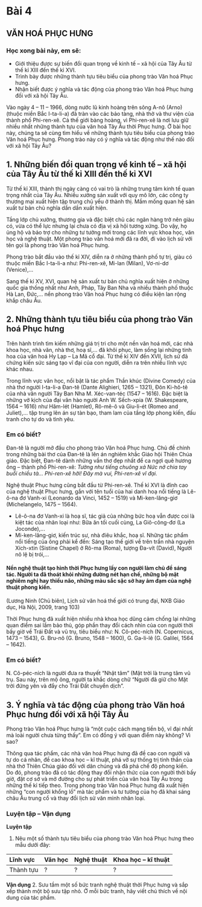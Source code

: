 # Bài 4
## VĂN HOÁ PHỤC HƯNG

### Học xong bài này, em sẽ:
*   Giới thiệu được sự biến đổi quan trọng về kinh tế – xã hội của Tây Âu từ thế kỉ XIII đến thế kỉ XVI.
*   Trình bày được những thành tựu tiêu biểu của phong trào Văn hoá Phục hưng.
*   Nhận biết được ý nghĩa và tác động của phong trào Văn hoá Phục hưng đối với xã hội Tây Âu.

Vào ngày 4 – 11 – 1966, dòng nước lũ kinh hoàng trên sông A-nô (Arno) (thuộc miền Bắc I-ta-li-a) đã tràn vào các bảo tàng, nhà thờ và thư viện của thành phố Phi-ren-xê. Cả thế giới bàng hoàng, vì Phi-ren-xê là nơi lưu giữ nhiều nhất những thành tựu của văn hoá Tây Âu thời Phục hưng. Ở bài học này, chúng ta sẽ cùng tìm hiểu về những thành tựu tiêu biểu của phong trào Văn hoá Phục hưng. Phong trào này có ý nghĩa và tác động như thế nào đối với xã hội Tây Âu?

## 1. Những biến đổi quan trọng về kinh tế – xã hội của Tây Âu từ thế kỉ XIII đến thế kỉ XVI

Từ thế kỉ XIII, thành thị ngày càng có vai trò là những trung tâm kinh tế quan trọng nhất của Tây Âu. Nhiều xưởng sản xuất với quy mô lớn, các công ty thương mại xuất hiện tập trung chủ yếu ở thành thị. Mầm mống quan hệ sản xuất tư bản chủ nghĩa dần dần xuất hiện.

Tầng lớp chủ xưởng, thương gia và đặc biệt chủ các ngân hàng trở nên giàu có, vừa có thể lực nhưng lại chưa có địa vị xã hội tương xứng. Do vậy, họ ủng hộ và bảo trợ cho những tư tưởng mới trong các lĩnh vực khoa học, văn học và nghệ thuật. Một phong trào văn hoá mới đã ra đời, đi vào lịch sử với tên gọi là phong trào Văn hoá Phục hưng.

Phong trào bắt đầu vào thế kỉ XIV, diễn ra ở những thành phố tự trị, giàu có thuộc miền Bắc I-ta-li-a như: Phi-ren-xê, Mi-lan (Milan), Vơ-ni-dơ (Venice),...

Sang thế kỉ XV, XVI, quan hệ sản xuất tư bản chủ nghĩa xuất hiện ở những quốc gia thống nhất như Anh, Pháp, Tây Ban Nha và nhiều thành phố thuộc Hà Lan, Đức,... nền phong trào Văn hoá Phục hưng có điều kiện lan rộng khắp châu Âu.

## 2. Những thành tựu tiêu biểu của phong trào Văn hoá Phục hưng

Trên hành trình tìm kiếm những giá trị tri cho một nền văn hoá mới, các nhà khoa học, nhà văn, nhà thơ, hoạ sĩ,... đã khôi phục, làm sống lại những tinh hoa của văn hoá Hy Lạp – La Mã cổ đại. Từ thế kỉ XIV đến XVII, lịch sử đã chứng kiến sức sáng tạo vĩ đại của con người, diễn ra trên nhiều lĩnh vực khác nhau.

Trong lĩnh vực văn học, nổi bật là tác phẩm Thần khúc (Divine Comedy) của nhà thơ người I-ta-li-a Đan-tê (Dante Alighieri, 1265 – 1321), Đôn Ki-hô-tê của nhà văn người Tây Ban Nha M. Xéc-van-téc (1547 – 1616). Đặc biệt là những vở kịch của đại văn hào người Anh W. Sếch-xpia (W. Shakespeare, 1564 – 1616) như Hăm-lét (Hamlet), Rô-mê-ô và Giu-li-ét (Romeo and Juliet),... tập trung lên án sự tàn bạo, tham lam của tầng lớp phong kiến, đấu tranh cho tự do và tình yêu.

### Em có biết?

Đan-tê là người mở đầu cho phong trào Văn hoá Phục hưng. Chủ đề chính trong những bài thơ của Đan-tê là lên án nghiêm khắc Giáo hội Thiên Chúa giáo. Đặc biệt, Đan-tê dành những vần thơ đẹp nhất để ca ngợi quê hương ông – thành phố Phi-ren-xê:
*Tường như tiếng chuông xả*
*Nức nở chia tay buổi chiều tà...*
*Phi-ren-xê hỡi!*
*Đây mà vui, Phi-ren-xê vĩ đại.*

Nghệ thuật Phục hưng cũng bắt đầu từ Phi-ren-xê. Thế kỉ XVI là đỉnh cao của nghệ thuật Phục hưng, gắn với tên tuổi của hai danh hoạ nổi tiếng là Lê-ô-na đơ Vanh-xi (Leonardo da Vinci, 1452 – 1519) và Mi-ken-lăng-giơ (Michelangelo, 1475 – 1564).
*   Lê-ô-na đơ Vanh-xi là hoạ sĩ, tác giả của những bức hoạ vẫn được coi là kiệt tác của nhân loại như: Bữa ăn tối cuối cùng, La Giô-công-đơ (La Joconde),...
*   Mi-ken-lăng-giơ, kiến trúc sư, nhà điêu khắc, hoạ sĩ. Những tác phẩm nổi tiếng của ông phải kể đến: Sáng tạo thế giới về trên trần nhà nguyện Xích-xtin (Sistine Chapel) ở Rô-ma (Roma), tượng Đa-vít (David), Người nô lệ bị trói,...

#### Nền nghệ thuật tạo hình thời Phục hưng lấy con người làm chủ đề sáng tác. Người ta đã thoát khỏi những đường nét hạn chế, những bộ mặt nghiêm nghị hay thiếu não, những màu sắc sặc sỡ hay ảm đạm của nghệ thuật phong kiến.
(Lương Ninh (Chủ biên), Lịch sử văn hoá thế giới có trung đại, NXB Giáo dục, Hà Nội, 2009, trang 103)

Thời Phục hưng đã xuất hiện nhiều nhà khoa học dũng cảm chống lại những quan điểm sai lầm bảo thủ, góp phần thay đổi cách nhìn của con người thời bấy giờ về Trái Đất và vũ trụ, tiêu biểu như: N. Cô-péc-ních (N. Copernicus, 1473 – 1543), G. Bru-nô (G. Bruno, 1548 – 1600), G. Ga-li-lê (G. Galilei, 1564 – 1642).

### Em có biết?

N. Cô-péc-ních là người đưa ra thuyết “Nhật tâm” (Mặt trời là trung tâm vũ trụ. Sau này, trên mộ ông, người ta khắc dòng chữ “Người đã giữ cho Mặt trời đứng yên và đẩy cho Trái Đất chuyển dịch”.

## 3. Ý nghĩa và tác động của phong trào Văn hoá Phục hưng đối với xã hội Tây Âu

Phong trào Văn hoá Phục hưng là “một cuộc cách mạng tiền bộ, vĩ đại nhất mà loài người chưa từng thấy”. Em có đồng ý với quan điểm này không? Vì sao?

Thông qua tác phẩm, các nhà văn hoá Phục hưng đã đề cao con người và tự do cá nhân, đề cao khoa học – kĩ thuật, phá vỡ sự thống trị tinh thần của nhà thờ Thiên Chúa giáo đối với dân chúng và đã phá chế độ phong kiến. Do đó, phong trào đã có tác động thay đổi nhận thức của con người thời bấy giờ, đặt cơ sở và mở đường cho sự phát triển của văn hoá Tây Âu trong những thế kỉ tiếp theo.
 Trong phong trào Văn hoá Phục hưng đã xuất hiện những “con người khổng lồ” mà tác phẩm và tư tưởng của họ đã khai sáng châu Âu trung cổ và thay đổi lịch sử văn minh nhân loại.

### Luyện tập – Vận dụng

**Luyện tập**
1. Nêu một số thành tựu tiêu biểu của phong trào Văn hoá Phục hưng theo mẫu dưới đây:

| Lĩnh vực | Văn học | Nghệ thuật | Khoa học – kĩ thuật |
| :------- | :------ | :---------- | :------------------ |
| Thành tựu | ?       | ?           | ?                   |

**Vận dụng**
2. Sưu tầm một số bức tranh nghệ thuật thời Phục hưng và sắp xếp thành một bộ sưu tập nhỏ. Ở mỗi bức tranh, hãy viết chú thích về nội dung của tác phẩm.
